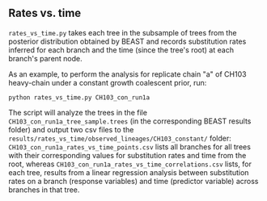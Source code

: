 ## Rates vs. time ##

```rates_vs_time.py``` takes each tree in the subsample of trees from the posterior distribution obtained by BEAST and records substitution rates inferred for each branch and the time (since the tree's root) at each branch's parent node.

As an example, to perform the analysis for replicate chain "a" of CH103 heavy-chain under a constant growth coalescent prior, run:

```python rates_vs_time.py CH103_con_run1a```

The script will analyze the trees in the file ```CH103_con_run1a_tree_sample.trees``` (in the corresponding BEAST results folder) and output two csv files to the ```results/rates_vs_time/observed_lineages/CH103_constant/``` folder: ```CH103_con_run1a_rates_vs_time_points.csv``` lists all branches for all trees with their corresponding values for substitution rates and time from the root, whereas ```CH103_con_run1a_rates_vs_time_correlations.csv``` lists, for each tree, results from a linear regression analysis between substitution rates on a branch (response variables) and time (predictor variable) across branches in that tree.
